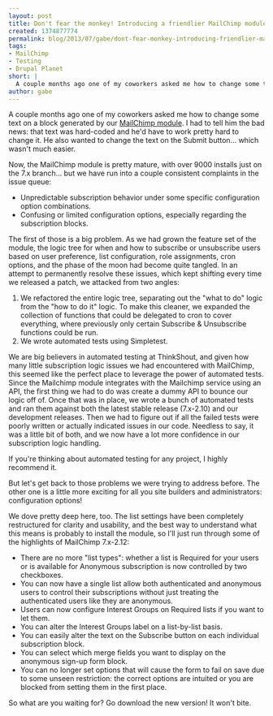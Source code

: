 ```yaml
---
layout: post
title: Don't fear the monkey! Introducing a friendlier MailChimp module.
created: 1374877774
permalink: blog/2013/07/gabe/dont-fear-monkey-introducing-friendlier-mailchimp-module/
tags:
- MailChimp
- Testing
- Drupal Planet
short: |
  A couple months ago one of my coworkers asked me how to change some text on a block generated by our MailChimp module. I had to tell him the bad news: that text was hard-coded and he'd have to work pretty hard to change it. He also wanted to change the text on the Submit button... which wasn't much easier.
author: gabe
---
```

A couple months ago one of my coworkers asked me how to change some text on a block generated by our [MailChimp module](https://drupal.org/project/mailchimp). I had to tell him the bad news: that text was hard-coded and he'd have to work pretty hard to change it. He also wanted to change the text on the Submit button... which wasn't much easier.  

Now, the MailChimp module is pretty mature, with over 9000 installs just on the 7.x branch... but we have run into a couple consistent complaints in the issue queue:  

* Unpredictable subscription behavior under some specific configuration option combinations.
* Confusing or limited configuration options, especially regarding the subscription blocks.  

The first of those is a big problem. As we had grown the feature set of the module, the logic tree for when and how to subscribe or unsubscribe users based on user preference, list configuration, role assignments, cron options, and the phase of the moon had become quite tangled. In an attempt to permanently resolve these issues, which kept shifting every time we released a patch, we attacked from two angles:  
  
1. We refactored the entire logic tree, separating out the "what to do" logic from the "how to do it" logic. To make this cleaner, we expanded the collection of functions that could be delegated to cron to cover everything, where previously only certain Subscribe & Unsubscribe functions could be run.  
2. We wrote automated tests using Simpletest.  
  
We are big believers in automated testing at ThinkShout, and given how many little subscription logic issues we had encountered with MailChimp, this seemed like the perfect place to leverage the power of automated tests. Since the Mailchimp module integrates with the Mailchimp service using an API, the first thing we had to do was create a dummy API to bounce our logic off of. Once that was in place, we wrote a bunch of automated tests and ran them against both the latest stable release (7.x-2.10) and our development releases. Then we had to figure out if all the failed tests were poorly written or actually indicated issues in our code. Needless to say, it was a little bit of both, and we now have a lot more confidence in our subscription logic handling.

If you're thinking about automated testing for any project, I highly recommend it.

But let's get back to those problems we were trying to address before. The other one is a little more exciting for all you site builders and administrators: configuration options!  

We dove pretty deep here, too. The list settings have been completely restructured for clarity and usability, and the best way to understand what this means is probably to install the module, so I'll just run through some of the highlights of MailChimp 7.x-2.12:  

* There are no more "list types": whether a list is Required for your users or is available for Anonymous subscription is now controlled by two checkboxes.  
* You can now have a single list allow both authenticated and anonymous users to control their subscriptions without just treating the authenticated users like they are anonymous.  
* Users can now configure Interest Groups on Required lists if you want to let them.  
* You can alter the Interest Groups label on a list-by-list basis.  
* You can easily alter the text on the Subscribe button on each individual subscription block.  
* You can select which merge fields you want to display on the anonymous sign-up form block.  
* You can no longer set options that will cause the form to fail on save due to some unseen restriction: the correct options are intuited or you are blocked from setting them in the first place.  

So what are you waiting for? Go download the new version! It won't bite.

